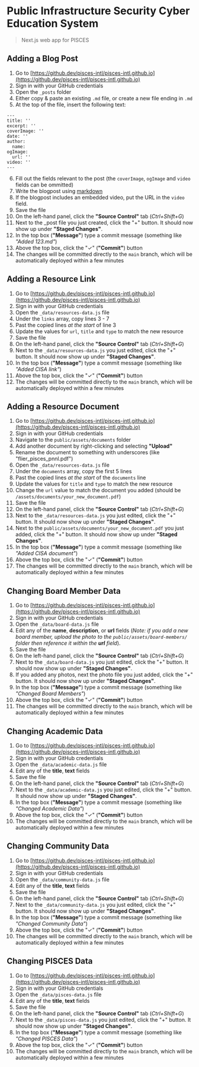 # Public Infrastructure Security Cyber Education System
> Next.js web app for PISCES

## Adding a Blog Post
1. Go to [https://github.dev/pisces-intl/pisces-intl.github.io](https://github.dev/pisces-intl/pisces-intl.github.io)
2. Sign in with your GitHub credentials
3. Open the `_posts` folder
4. Either copy & paste an existing `.md` file, or create a new file ending in `.md`
5. At the top of the file, insert the following text:
```
---
title: ''
excerpt: ''
coverImage: ''
date: ''
author:
  name: 
ogImage:
  url: ''
video: ''
---
```
6. Fill out the fields relevant to the post (the `coverImage`, `ogImage` and `video` fields can be ommitted)
7. Write the blogpost using [markdown](https://docs.github.com/en/get-started/writing-on-github/getting-started-with-writing-and-formatting-on-github/basic-writing-and-formatting-syntax)
8. If the blogpost includes an embedded video, put the URL in the `video` field.
9. Save the file
10. On the left-hand panel, click the **"Source Control"** tab (*Ctrl+Shift+G*)
11. Next to the _post file you just created, click the "+" button. It should now show up under **"Staged Changes"**.
12. In the top box (**"Message"**) type a commit message (something like *"Added 123.md"*)
13. Above the top box, click the "✓" (**"Commit"**) button
14. The changes will be committed directly to the `main` branch, which will be automatically deployed within a few minutes

## Adding a Resource Link
1. Go to [https://github.dev/pisces-intl/pisces-intl.github.io](https://github.dev/pisces-intl/pisces-intl.github.io)
2. Sign in with your GitHub credentials
3. Open the `_data/resources-data.js` file
4. Under the `links` array, copy lines 3 - 7
5. Past the copied lines *at the start* of line 3
6. Update the values for `url`, `title` and `type` to match the new resource
7. Save the file
8. On the left-hand panel, click the **"Source Control"** tab (*Ctrl+Shift+G*)
9. Next to the `_data/resources-data.js` you just edited, click the "+" button. It should now show up under **"Staged Changes"**.
10. In the top box (**"Message"**) type a commit message (something like *"Added CISA link"*)
11. Above the top box, click the "✓" (**"Commit"**) button
12. The changes will be committed directly to the `main` branch, which will be automatically deployed within a few minutes

## Adding a Resource Document
1. Go to [https://github.dev/pisces-intl/pisces-intl.github.io](https://github.dev/pisces-intl/pisces-intl.github.io)
2. Sign in with your GitHub credentials
3. Navigate to the `public/assets/documents` folder
4. Add another document by right-clicking and selecting **"Upload"**
5. Rename the document to something with underscores (like "flier_pisces_pnnl.pdf")
6. Open the `_data/resources-data.js` file
7. Under the `documents` array, copy the first 5 lines
8. Past the copied lines *at the start* of the `documents` line
9.  Update the values for `title` and `type` to match the new resource
10. Change the `url` value to match the document you added (should be `/assets/documents/your_new_document.pdf`)
11. Save the file
12. On the left-hand panel, click the **"Source Control"** tab (*Ctrl+Shift+G*)
13. Next to the `_data/resources-data.js` you just edited, click the "+" button. It should now show up under **"Staged Changes"**.
14. Next to the `public/assets/documents/your_new_document.pdf` you just added, click the "+" button. It should now show up under **"Staged Changes"**.
15. In the top box (**"Message"**) type a commit message (something like *"Added CISA document"*)
16. Above the top box, click the "✓" (**"Commit"**) button
17. The changes will be committed directly to the `main` branch, which will be automatically deployed within a few minutes

## Changing Board Member Data
1. Go to [https://github.dev/pisces-intl/pisces-intl.github.io](https://github.dev/pisces-intl/pisces-intl.github.io)
2. Sign in with your GitHub credentials
3. Open the `_data/board-data.js` file
4. Edit any of the **name**, **description**, or **url** fields (*Note: if you add a new board member, upload the photo to the `public/assets/board-members/` folder then reference it within the **url** field*).
5. Save the file
6. On the left-hand panel, click the **"Source Control"** tab (*Ctrl+Shift+G*)
7. Next to the `_data/board-data.js` you just edited, click the "+" button. It should now show up under **"Staged Changes"**.
8. If you added any photos, next the photo file you just added, click the "+" button. It should now show up under **"Staged Changes"**.
9. In the top box (**"Message"**) type a commit message (something like *"Changed Board Members"*)
10. Above the top box, click the "✓" (**"Commit"**) button
11. The changes will be committed directly to the `main` branch, which will be automatically deployed within a few minutes

## Changing Academic Data
1. Go to [https://github.dev/pisces-intl/pisces-intl.github.io](https://github.dev/pisces-intl/pisces-intl.github.io)
2. Sign in with your GitHub credentials
3. Open the `_data/academic-data.js` file
4. Edit any of the **title**, **text** fields
5. Save the file
6. On the left-hand panel, click the **"Source Control"** tab (*Ctrl+Shift+G*)
7. Next to the `_data/academic-data.js` you just edited, click the "+" button. It should now show up under **"Staged Changes"**.
8. In the top box (**"Message"**) type a commit message (something like *"Changed Academic Data"*)
9.  Above the top box, click the "✓" (**"Commit"**) button
10. The changes will be committed directly to the `main` branch, which will be automatically deployed within a few minutes

## Changing Community Data
1. Go to [https://github.dev/pisces-intl/pisces-intl.github.io](https://github.dev/pisces-intl/pisces-intl.github.io)
2. Sign in with your GitHub credentials
3. Open the `_data/community-data.js` file
4. Edit any of the **title**, **text** fields
5. Save the file
6. On the left-hand panel, click the **"Source Control"** tab (*Ctrl+Shift+G*)
7. Next to the `_data/community-data.js` you just edited, click the "+" button. It should now show up under **"Staged Changes"**.
8. In the top box (**"Message"**) type a commit message (something like *"Changed Community Data"*)
9.  Above the top box, click the "✓" (**"Commit"**) button
10. The changes will be committed directly to the `main` branch, which will be automatically deployed within a few minutes

## Changing PISCES Data
1. Go to [https://github.dev/pisces-intl/pisces-intl.github.io](https://github.dev/pisces-intl/pisces-intl.github.io)
2. Sign in with your GitHub credentials
3. Open the `_data/pisces-data.js` file
4. Edit any of the **title**, **text** fields
5. Save the file
6. On the left-hand panel, click the **"Source Control"** tab (*Ctrl+Shift+G*)
7. Next to the `_data/pisces-data.js` you just edited, click the "+" button. It should now show up under **"Staged Changes"**.
8. In the top box (**"Message"**) type a commit message (something like *"Changed PISCES Data"*)
9.  Above the top box, click the "✓" (**"Commit"**) button
10. The changes will be committed directly to the `main` branch, which will be automatically deployed within a few minutes